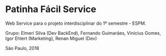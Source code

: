 # Patinha Fácil Service

Web Service para o projeto interdisciplinar do 1º semestre - ESPM.

Grupo: 
  Elmeri Silva (Dev BackEnd), 
  Fernando Guimarães, Vinicius Gomes, Igor Ehlert (Marketing),
  Renan Miguel (Dev)
  
São Paulo, 2018
